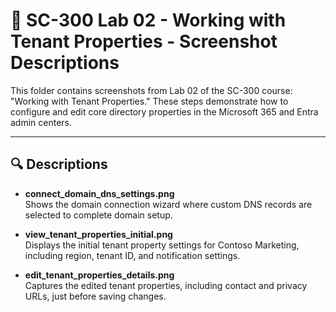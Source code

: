 # 📸 SC-300 Lab 02 - Working with Tenant Properties - Screenshot Descriptions

This folder contains screenshots from Lab 02 of the SC-300 course: "Working with Tenant Properties." These steps demonstrate how to configure and edit core directory properties in the Microsoft 365 and Entra admin centers.

---

## 🔍 Descriptions

- **connect_domain_dns_settings.png**  
  Shows the domain connection wizard where custom DNS records are selected to complete domain setup.

- **view_tenant_properties_initial.png**  
  Displays the initial tenant property settings for Contoso Marketing, including region, tenant ID, and notification settings.

- **edit_tenant_properties_details.png**  
  Captures the edited tenant properties, including contact and privacy URLs, just before saving changes.
